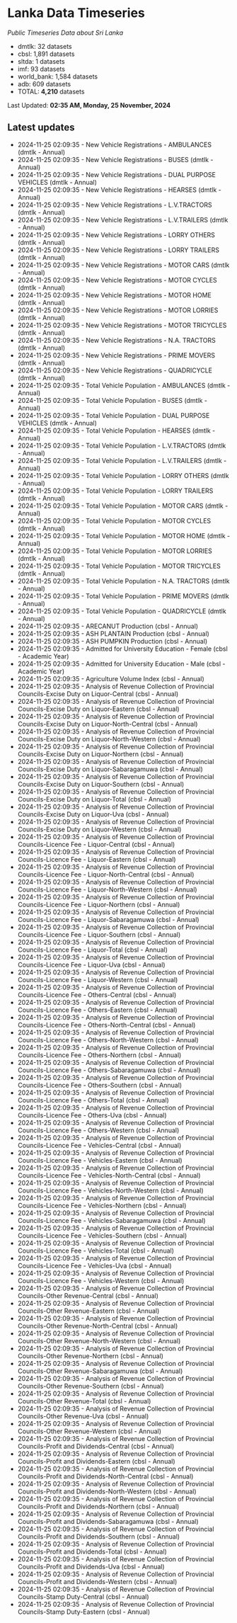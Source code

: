 # Lanka Data Timeseries
*Public Timeseries Data about Sri Lanka*

* dmtlk: 32 datasets
* cbsl: 1,891 datasets
* sltda: 1 datasets
* imf: 93 datasets
* world_bank: 1,584 datasets
* adb: 609 datasets
* TOTAL: **4,210** datasets

Last Updated: **02:35 AM, Monday, 25 November, 2024**

## Latest updates

* 2024-11-25 02:09:35 - New Vehicle Registrations - AMBULANCES (dmtlk - Annual)
* 2024-11-25 02:09:35 - New Vehicle Registrations - BUSES (dmtlk - Annual)
* 2024-11-25 02:09:35 - New Vehicle Registrations - DUAL PURPOSE VEHICLES (dmtlk - Annual)
* 2024-11-25 02:09:35 - New Vehicle Registrations - HEARSES (dmtlk - Annual)
* 2024-11-25 02:09:35 - New Vehicle Registrations - L.V.TRACTORS (dmtlk - Annual)
* 2024-11-25 02:09:35 - New Vehicle Registrations - L.V.TRAILERS (dmtlk - Annual)
* 2024-11-25 02:09:35 - New Vehicle Registrations - LORRY OTHERS (dmtlk - Annual)
* 2024-11-25 02:09:35 - New Vehicle Registrations - LORRY TRAILERS (dmtlk - Annual)
* 2024-11-25 02:09:35 - New Vehicle Registrations - MOTOR CARS (dmtlk - Annual)
* 2024-11-25 02:09:35 - New Vehicle Registrations - MOTOR CYCLES (dmtlk - Annual)
* 2024-11-25 02:09:35 - New Vehicle Registrations - MOTOR HOME (dmtlk - Annual)
* 2024-11-25 02:09:35 - New Vehicle Registrations - MOTOR LORRIES (dmtlk - Annual)
* 2024-11-25 02:09:35 - New Vehicle Registrations - MOTOR TRICYCLES (dmtlk - Annual)
* 2024-11-25 02:09:35 - New Vehicle Registrations - N.A. TRACTORS (dmtlk - Annual)
* 2024-11-25 02:09:35 - New Vehicle Registrations - PRIME MOVERS (dmtlk - Annual)
* 2024-11-25 02:09:35 - New Vehicle Registrations - QUADRICYCLE (dmtlk - Annual)
* 2024-11-25 02:09:35 - Total Vehicle Population - AMBULANCES (dmtlk - Annual)
* 2024-11-25 02:09:35 - Total Vehicle Population - BUSES (dmtlk - Annual)
* 2024-11-25 02:09:35 - Total Vehicle Population - DUAL PURPOSE VEHICLES (dmtlk - Annual)
* 2024-11-25 02:09:35 - Total Vehicle Population - HEARSES (dmtlk - Annual)
* 2024-11-25 02:09:35 - Total Vehicle Population - L.V.TRACTORS (dmtlk - Annual)
* 2024-11-25 02:09:35 - Total Vehicle Population - L.V.TRAILERS (dmtlk - Annual)
* 2024-11-25 02:09:35 - Total Vehicle Population - LORRY OTHERS (dmtlk - Annual)
* 2024-11-25 02:09:35 - Total Vehicle Population - LORRY TRAILERS (dmtlk - Annual)
* 2024-11-25 02:09:35 - Total Vehicle Population - MOTOR CARS (dmtlk - Annual)
* 2024-11-25 02:09:35 - Total Vehicle Population - MOTOR CYCLES (dmtlk - Annual)
* 2024-11-25 02:09:35 - Total Vehicle Population - MOTOR HOME (dmtlk - Annual)
* 2024-11-25 02:09:35 - Total Vehicle Population - MOTOR LORRIES (dmtlk - Annual)
* 2024-11-25 02:09:35 - Total Vehicle Population - MOTOR TRICYCLES (dmtlk - Annual)
* 2024-11-25 02:09:35 - Total Vehicle Population - N.A. TRACTORS (dmtlk - Annual)
* 2024-11-25 02:09:35 - Total Vehicle Population - PRIME MOVERS (dmtlk - Annual)
* 2024-11-25 02:09:35 - Total Vehicle Population - QUADRICYCLE (dmtlk - Annual)
* 2024-11-25 02:09:35 - ARECANUT Production (cbsl - Annual)
* 2024-11-25 02:09:35 - ASH PLANTAIN Production (cbsl - Annual)
* 2024-11-25 02:09:35 - ASH PUMPKIN Production (cbsl - Annual)
* 2024-11-25 02:09:35 - Admitted for University Education - Female (cbsl - Academic Year)
* 2024-11-25 02:09:35 - Admitted for University Education - Male (cbsl - Academic Year)
* 2024-11-25 02:09:35 - Agriculture Volume Index (cbsl - Annual)
* 2024-11-25 02:09:35 - Analysis of Revenue Collection of Provincial Councils-Excise Duty on Liquor-Central (cbsl - Annual)
* 2024-11-25 02:09:35 - Analysis of Revenue Collection of Provincial Councils-Excise Duty on Liquor-Eastern (cbsl - Annual)
* 2024-11-25 02:09:35 - Analysis of Revenue Collection of Provincial Councils-Excise Duty on Liquor-North-Central (cbsl - Annual)
* 2024-11-25 02:09:35 - Analysis of Revenue Collection of Provincial Councils-Excise Duty on Liquor-North-Western (cbsl - Annual)
* 2024-11-25 02:09:35 - Analysis of Revenue Collection of Provincial Councils-Excise Duty on Liquor-Northern (cbsl - Annual)
* 2024-11-25 02:09:35 - Analysis of Revenue Collection of Provincial Councils-Excise Duty on Liquor-Sabaragamuwa (cbsl - Annual)
* 2024-11-25 02:09:35 - Analysis of Revenue Collection of Provincial Councils-Excise Duty on Liquor-Southern (cbsl - Annual)
* 2024-11-25 02:09:35 - Analysis of Revenue Collection of Provincial Councils-Excise Duty on Liquor-Total (cbsl - Annual)
* 2024-11-25 02:09:35 - Analysis of Revenue Collection of Provincial Councils-Excise Duty on Liquor-Uva (cbsl - Annual)
* 2024-11-25 02:09:35 - Analysis of Revenue Collection of Provincial Councils-Excise Duty on Liquor-Western (cbsl - Annual)
* 2024-11-25 02:09:35 - Analysis of Revenue Collection of Provincial Councils-Licence Fee - Liquor-Central (cbsl - Annual)
* 2024-11-25 02:09:35 - Analysis of Revenue Collection of Provincial Councils-Licence Fee - Liquor-Eastern (cbsl - Annual)
* 2024-11-25 02:09:35 - Analysis of Revenue Collection of Provincial Councils-Licence Fee - Liquor-North-Central (cbsl - Annual)
* 2024-11-25 02:09:35 - Analysis of Revenue Collection of Provincial Councils-Licence Fee - Liquor-North-Western (cbsl - Annual)
* 2024-11-25 02:09:35 - Analysis of Revenue Collection of Provincial Councils-Licence Fee - Liquor-Northern (cbsl - Annual)
* 2024-11-25 02:09:35 - Analysis of Revenue Collection of Provincial Councils-Licence Fee - Liquor-Sabaragamuwa (cbsl - Annual)
* 2024-11-25 02:09:35 - Analysis of Revenue Collection of Provincial Councils-Licence Fee - Liquor-Southern (cbsl - Annual)
* 2024-11-25 02:09:35 - Analysis of Revenue Collection of Provincial Councils-Licence Fee - Liquor-Total (cbsl - Annual)
* 2024-11-25 02:09:35 - Analysis of Revenue Collection of Provincial Councils-Licence Fee - Liquor-Uva (cbsl - Annual)
* 2024-11-25 02:09:35 - Analysis of Revenue Collection of Provincial Councils-Licence Fee - Liquor-Western (cbsl - Annual)
* 2024-11-25 02:09:35 - Analysis of Revenue Collection of Provincial Councils-Licence Fee - Others-Central (cbsl - Annual)
* 2024-11-25 02:09:35 - Analysis of Revenue Collection of Provincial Councils-Licence Fee - Others-Eastern (cbsl - Annual)
* 2024-11-25 02:09:35 - Analysis of Revenue Collection of Provincial Councils-Licence Fee - Others-North-Central (cbsl - Annual)
* 2024-11-25 02:09:35 - Analysis of Revenue Collection of Provincial Councils-Licence Fee - Others-North-Western (cbsl - Annual)
* 2024-11-25 02:09:35 - Analysis of Revenue Collection of Provincial Councils-Licence Fee - Others-Northern (cbsl - Annual)
* 2024-11-25 02:09:35 - Analysis of Revenue Collection of Provincial Councils-Licence Fee - Others-Sabaragamuwa (cbsl - Annual)
* 2024-11-25 02:09:35 - Analysis of Revenue Collection of Provincial Councils-Licence Fee - Others-Southern (cbsl - Annual)
* 2024-11-25 02:09:35 - Analysis of Revenue Collection of Provincial Councils-Licence Fee - Others-Total (cbsl - Annual)
* 2024-11-25 02:09:35 - Analysis of Revenue Collection of Provincial Councils-Licence Fee - Others-Uva (cbsl - Annual)
* 2024-11-25 02:09:35 - Analysis of Revenue Collection of Provincial Councils-Licence Fee - Others-Western (cbsl - Annual)
* 2024-11-25 02:09:35 - Analysis of Revenue Collection of Provincial Councils-Licence Fee - Vehicles-Central (cbsl - Annual)
* 2024-11-25 02:09:35 - Analysis of Revenue Collection of Provincial Councils-Licence Fee - Vehicles-Eastern (cbsl - Annual)
* 2024-11-25 02:09:35 - Analysis of Revenue Collection of Provincial Councils-Licence Fee - Vehicles-North-Central (cbsl - Annual)
* 2024-11-25 02:09:35 - Analysis of Revenue Collection of Provincial Councils-Licence Fee - Vehicles-North-Western (cbsl - Annual)
* 2024-11-25 02:09:35 - Analysis of Revenue Collection of Provincial Councils-Licence Fee - Vehicles-Northern (cbsl - Annual)
* 2024-11-25 02:09:35 - Analysis of Revenue Collection of Provincial Councils-Licence Fee - Vehicles-Sabaragamuwa (cbsl - Annual)
* 2024-11-25 02:09:35 - Analysis of Revenue Collection of Provincial Councils-Licence Fee - Vehicles-Southern (cbsl - Annual)
* 2024-11-25 02:09:35 - Analysis of Revenue Collection of Provincial Councils-Licence Fee - Vehicles-Total (cbsl - Annual)
* 2024-11-25 02:09:35 - Analysis of Revenue Collection of Provincial Councils-Licence Fee - Vehicles-Uva (cbsl - Annual)
* 2024-11-25 02:09:35 - Analysis of Revenue Collection of Provincial Councils-Licence Fee - Vehicles-Western (cbsl - Annual)
* 2024-11-25 02:09:35 - Analysis of Revenue Collection of Provincial Councils-Other Revenue-Central (cbsl - Annual)
* 2024-11-25 02:09:35 - Analysis of Revenue Collection of Provincial Councils-Other Revenue-Eastern (cbsl - Annual)
* 2024-11-25 02:09:35 - Analysis of Revenue Collection of Provincial Councils-Other Revenue-North-Central (cbsl - Annual)
* 2024-11-25 02:09:35 - Analysis of Revenue Collection of Provincial Councils-Other Revenue-North-Western (cbsl - Annual)
* 2024-11-25 02:09:35 - Analysis of Revenue Collection of Provincial Councils-Other Revenue-Northern (cbsl - Annual)
* 2024-11-25 02:09:35 - Analysis of Revenue Collection of Provincial Councils-Other Revenue-Sabaragamuwa (cbsl - Annual)
* 2024-11-25 02:09:35 - Analysis of Revenue Collection of Provincial Councils-Other Revenue-Southern (cbsl - Annual)
* 2024-11-25 02:09:35 - Analysis of Revenue Collection of Provincial Councils-Other Revenue-Total (cbsl - Annual)
* 2024-11-25 02:09:35 - Analysis of Revenue Collection of Provincial Councils-Other Revenue-Uva (cbsl - Annual)
* 2024-11-25 02:09:35 - Analysis of Revenue Collection of Provincial Councils-Other Revenue-Western (cbsl - Annual)
* 2024-11-25 02:09:35 - Analysis of Revenue Collection of Provincial Councils-Profit and Dividends-Central (cbsl - Annual)
* 2024-11-25 02:09:35 - Analysis of Revenue Collection of Provincial Councils-Profit and Dividends-Eastern (cbsl - Annual)
* 2024-11-25 02:09:35 - Analysis of Revenue Collection of Provincial Councils-Profit and Dividends-North-Central (cbsl - Annual)
* 2024-11-25 02:09:35 - Analysis of Revenue Collection of Provincial Councils-Profit and Dividends-North-Western (cbsl - Annual)
* 2024-11-25 02:09:35 - Analysis of Revenue Collection of Provincial Councils-Profit and Dividends-Northern (cbsl - Annual)
* 2024-11-25 02:09:35 - Analysis of Revenue Collection of Provincial Councils-Profit and Dividends-Sabaragamuwa (cbsl - Annual)
* 2024-11-25 02:09:35 - Analysis of Revenue Collection of Provincial Councils-Profit and Dividends-Southern (cbsl - Annual)
* 2024-11-25 02:09:35 - Analysis of Revenue Collection of Provincial Councils-Profit and Dividends-Total (cbsl - Annual)
* 2024-11-25 02:09:35 - Analysis of Revenue Collection of Provincial Councils-Profit and Dividends-Uva (cbsl - Annual)
* 2024-11-25 02:09:35 - Analysis of Revenue Collection of Provincial Councils-Profit and Dividends-Western (cbsl - Annual)
* 2024-11-25 02:09:35 - Analysis of Revenue Collection of Provincial Councils-Stamp Duty-Central (cbsl - Annual)
* 2024-11-25 02:09:35 - Analysis of Revenue Collection of Provincial Councils-Stamp Duty-Eastern (cbsl - Annual)